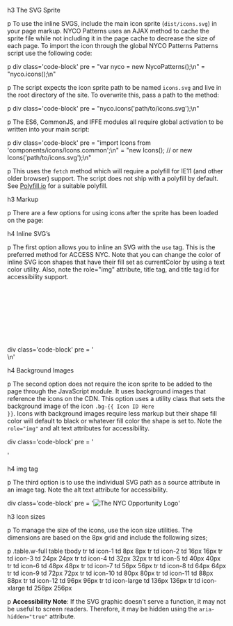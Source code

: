 h3 The SVG Sprite

p To use the inline SVGS, include the main icon sprite (<code>dist/icons.svg</code>) in your page markup. NYCO Patterns uses an AJAX method to cache the sprite file while not including it in the page cache to decrease the size of each page. To import the icon through the global NYCO Patterns Patterns script use the following code:

p
  div class='code-block'
    pre
      = "var nyco = new NycoPatterns();\n"
      = "nyco.icons();\n"

p The script expects the icon sprite path to be named <code>icons.svg</code> and live in the root directory of the site. To overwrite this, pass a path to the method:

p
  div class='code-block'
    pre
      = "nyco.icons('path/to/icons.svg');\n"

p The ES6, CommonJS, and IFFE modules all require global activation to be written into your main script:

p
  div class='code-block'
    pre
      = "import Icons from 'components/icons/Icons.common';\n"
      = "new Icons(); // or new Icons('path/to/icons.svg');\n"

p This uses the <code>fetch</code> method which will require a polyfill for IE11 (and other older browser) support. The script does not ship with a polyfill by default. See <a href='https://polyfill.io'>Polyfill.io</a> for a suitable polyfill.

h3 Markup

p There are a few options for using icons after the sprite has been loaded on the page:

h4 Inline SVG’s

p The first option allows you to inline an SVG with the <code>use</code> tag. This is the preferred method for ACCESS NYC. Note that you can change the color of inline SVG icon shapes that have their fill set as currentColor by using a text color utility. Also, note the role="img" attribute, title tag, and title tag id for accessibility support.

div class='code-block'
  pre
    = '<svg class="icon-logo-nyco icon-xlarge text-color-blue-dark" role="img">\n'
    = '  <title id="icon-logo-nyco-title">The NYC Opportunity Logo</title>\n'
    = '  <use xlink:href="#icon-logo-nyco"></use>\n'
    = '</svg>\n'

h4 Background Images

p The second option does not require the icon sprite to be added to the page through the JavaScript module. It uses background images that reference the icons on the CDN. This option uses a utility class that sets the background image of the icon <code>.bg-{{ Icon ID Here }}</code>. Icons with background images require less markup but their shape fill color will default to black or whatever fill color the shape is set to. Note the <code>role="img"</code> and alt text attributes for accessibility.

div class='code-block'
  pre
    = '<div class="icon-logo-nyco" role="img" alt="The NYC Opportunity Logo"></div>'

h4 img tag

p The third option is to use the individual SVG path as a source attribute in an image tag. Note the alt text attribute for accessibility.

div class='code-block'
  pre
    = '<img src="svgs/icon-logo-nyco.svg" alt="The NYC Opportunity Logo">'

h3 Icon sizes

p To manage the size of the icons, use the icon size utilities. The dimensions are based on the 8px grid and include the following sizes;

p
  .table.w-full
    table
      tbody
        tr
          td icon-1
          td 8px 8px
        tr
          td icon-2
          td 16px 16px
        tr
          td icon-3
          td 24px 24px
        tr
          td icon-4
          td 32px 32px
        tr
          td icon-5
          td 40px 40px
        tr
          td icon-6
          td 48px 48px
        tr
          td icon-7
          td 56px 56px
        tr
          td icon-8
          td 64px 64px
        tr
          td icon-9
          td 72px 72px
        tr
          td icon-10
          td 80px 80px
        tr
          td icon-11
          td 88px 88px
        tr
          td icon-12
          td 96px 96px
        tr
          td icon-large
          td 136px 136px
        tr
          td icon-xlarge
          td 256px 256px

p <b>Accessibility Note</b>: If the SVG graphic doesn't serve a function, it may not be useful to screen readers. Therefore, it may be hidden using the <code>aria-hidden="true"</code> attribute.